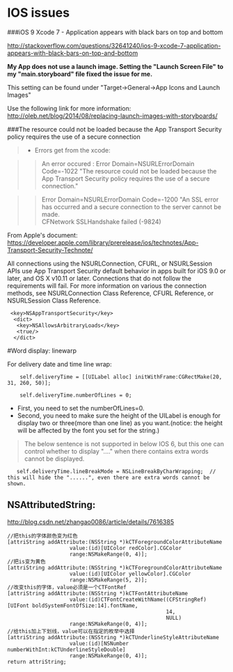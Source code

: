 # IOS issues

###iOS 9 Xcode 7 - Application appears with black bars on top and bottom

http://stackoverflow.com/questions/32641240/ios-9-xcode-7-application-appears-with-black-bars-on-top-and-bottom

**My App does not use a launch image. Setting the "Launch Screen File" to my "main.storyboard" file fixed the issue for me.**

This setting can be found under "Target->General->App Icons and Launch Images"

Use the following link for more information: http://oleb.net/blog/2014/08/replacing-launch-images-with-storyboards/


###The resource could not be loaded because the App Transport Security policy requires the use of a secure connection

>* Errors get from the xcode:  

>> An error occured : Error Domain=NSURLErrorDomain Code=-1022 "The resource could not be loaded because the App Transport Security policy requires the use of a secure connection." 

>>Error Domain=NSURLErrorDomain Code=-1200 "An SSL error has occurred and a secure connection to the server cannot be made.  
>CFNetwork SSLHandshake failed (-9824)


From Apple's document:  
https://developer.apple.com/library/prerelease/ios/technotes/App-Transport-Security-Technote/

All connections using the NSURLConnection, CFURL, or NSURLSession APIs use App Transport Security default behavior in apps built for iOS 9.0 or later, and OS X v10.11 or later. Connections that do not follow the requirements will fail. For more information on various the connection methods, see NSURLConnection Class Reference, CFURL Reference, or NSURLSession Class Reference.

	 <key>NSAppTransportSecurity</key>  
	  <dict>  
 	   <key>NSAllowsArbitraryLoads</key>  
 	   <true/>  
 	  </dict>  


#Word display: linewarp


For delivery date and time line wrap:

        self.deliveryTime = [[UILabel alloc] initWithFrame:CGRectMake(20, 31, 260, 50)];

        self.deliveryTime.numberOfLines = 0;

* First, you need to set the numberOfLines=0.
* Second, you need to make sure the height of the UILabel is enough for display two or three(more than one line) as you want.(notice: the height will be affected by the font you set for the string.)


>The below sentence is not supported in below IOS 6, but this one can control whether to display "...." when there contains extra words cannot be displayed.

	   self.deliveryTime.lineBreakMode = NSLineBreakByCharWrapping;  // this will hide the "......", even there are extra words cannot be shown.


## NSAttributedString:
http://blog.csdn.net/zhangao0086/article/details/7616385

	//把this的字体颜色变为红色  
	[attriString addAttribute:(NSString *)kCTForegroundColorAttributeName  
	                    value:(id)[UIColor redColor].CGColor   
	                    range:NSMakeRange(0, 4)];  
	//把is变为黄色  
	[attriString addAttribute:(NSString *)kCTForegroundColorAttributeName  
	                    value:(id)[UIColor yellowColor].CGColor   
	                    range:NSMakeRange(5, 2)];  
	//改变this的字体，value必须是一个CTFontRef  
	[attriString addAttribute:(NSString *)kCTFontAttributeName  
	                    value:(id)CTFontCreateWithName((CFStringRef)[UIFont boldSystemFontOfSize:14].fontName,  
	                                                   14,   
	                                                   NULL)  
	                    range:NSMakeRange(0, 4)];  
	//给this加上下划线，value可以在指定的枚举中选择  
	[attriString addAttribute:(NSString *)kCTUnderlineStyleAttributeName  
	                    value:(id)[NSNumber numberWithInt:kCTUnderlineStyleDouble]  
	                    range:NSMakeRange(0, 4)];  
	return attriString;  